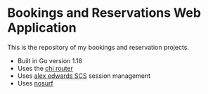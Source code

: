 # Bookings and Reservations Web Application

This is the repository of my bookings and reservation projects.

- Built in Go version 1.18
- Uses the [chi router](github.com/go-chi/chi) 
- Uses [alex edwards SCS](github.com/alexedwards/scs/v2) session management
- Uses [nosurf](github.com/justinas/nosurf)